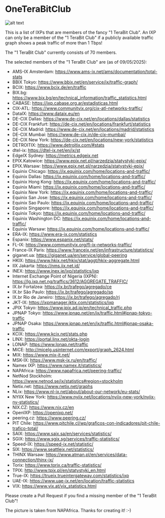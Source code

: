 # OneTeraBitClub

![alt text](https://github.com/tking/OneTeraBitClub/blob/main/oneterabit.jpg?raw=true)

This is a list of IXPs that are members of the fancy "1 TeraBit Club". An IXP can only be a member of the "1 TeraBit Club" if a publicly available traffic graph shows a peak traffic of more than 1 Tbps!

The "1 TeraBit Club" currently consists of 70 members.

The selected members of the "1 TeraBit Club" are (as of 09/05/2025):
* AMS-IX Amsterdam: https://www.ams-ix.net/ams/documentation/total-stats
* BBIX Tokyo: https://www.bbix.net/en/service/ix/traffic-graph/
* BCIX: https://www.bcix.de/en/traffic
* BIX.bg: https://www.bix.bg/en/technical_information/traffic_statistics.html
* CABASE: https://ixp.cabase.org.ar/estadisticas.html
* CIX-ATL: https://www.communityix.org/cix-atl-networks-traffic/
* DataIX: https://www.dataix.eu/en
* DE-CIX Dallas: https://www.de-cix.net/en/locations/dallas/statistics
* DE-CIX Frankfurt: https://de-cix.net/en/locations/frankfurt/statistics
* DE-CIX Madrid: https://www.de-cix.net/en/locations/madrid/statistics
* DE-CIX Mumbai: https://www.de-cix.in/de-cix-mumbai/
* DE-CIX New York: https://de-cix.net/en/locations/new-york/statistics
* DETROITIX: https://www.detroitix.com/#stats
* dtel-ix: https://dtel-ix.net/en/ix/st
* EdgeIX Sydney: https://metrics.edgeix.net
* EPIX.Katowice: https://www.epix.net.pl/narzedzia/statystyki-epix/
* EPIX.Warsaw: https://www.epix.net.pl/narzedzia/statystyki-epix/
* Equinix Chicago: https://ix.equinix.com/home/locations-and-traffic/
* Equinix Dallas: https://ix.equinix.com/home/locations-and-traffic/
* Equinix Hong Kong: https://ix.equinix.com/home/locations-and-traffic/
* Equinix Miami: https://ix.equinix.com/home/locations-and-traffic/
* Equinix New York: https://ix.equinix.com/home/locations-and-traffic/
* Equinix San Jose: https://ix.equinix.com/home/locations-and-traffic/
* Equinix Sao Paulo: https://ix.equinix.com/home/locations-and-traffic/
* Equinix Singapore: https://ix.equinix.com/home/locations-and-traffic/
* Equinix Tokyo: https://ix.equinix.com/home/locations-and-traffic/
* Equinix Washington DC: https://ix.equinix.com/home/locations-and-traffic/
* Equinix Warsaw: https://ix.equinix.com/home/locations-and-traffic/
* ERA-IX: https://www.era-ix.com/statistics
* Espanix: https://www.espanix.net/stats/
* FL-IX: https://www.communityix.org/fl-ix-networks-traffic/
* France-IX Paris: https://www.franceix.net/en/infrastructure/statistics/
* giganet.ua: https://giganet.ua/en/service/global-peering
* HKIX: https://www.hkix.net/hkix/stat/aggt/hkix-aggregate.html
* IIX Jakarta: https://nms.iix.net.id/
* INEX: https://www.inex.ie/ixp/statistics/ixp
* Internet Exchange Point of Nigeria (IXPN): https://lg.ixp.net.ng/traffics/3612/AGGREGATE_TRAFFIC/
* IX.br Fortalzea: https://ix.br/trafego/agregado/ce
* IX.br São Paulo: https://ix.br/trafego/agregado/sp
* IX.br Rio de Janeiro: https://ix.br/trafego/agregado/rj
* JKT-IX: https://ixpmanager.jktix.com/statistics/ixp
* JPIX Tokyo: https://www.jpix.ad.jp/en/technical_traffic.php
* JPNAP Tokyo: https://www.jpnap.net/en/ix/traffic.html#jpnap-tokyo-traffic
* JPNAP Osaka: https://www.jpnap.net/en/ix/traffic.html#jpnap-osaka-traffic
* KCIX: https://www.kcix.net/stats.php
* LINX: https://portal.linx.net/okta-login
* LONAP: https://www.lonap.net/traffic
* MICE: http://micelg.usinternet.com/export/graph_2624.html
* MIX: https://www.mix-it.net/
* MSK-IX: https://www.msk-ix.ru/en/traffic/
* Namex IXP: https://www.namex.it/statistics/
* NAPAfrica: https://www.napafrica.net/peering-traffic/
* NetNod Stockholm: https://www.netnod.se/ix/statistics#region=stockholm
* Netix.net: https://www.netix.net/graphs
* NLix: https://www.nl-ix.net/about/about-our-network/eu-stats/
* NYIIX New York: https://www.nyiix.net/locations/nyiix-new-york/nyiix-ny-statistics/
* NIX.CZ: https://www.nix.cz/en
* OpenIXP: https://openixp.net/
* peering.cz: https://www.peering.cz/
* PIT Chile: https://www.pitchile.cl/wp/graficos-con-indicadores/pit-chile-trafico-total/
* SAIX: https://www.saix.sa/en/services/statistics/
* SGIX: https://www.sgix.sg/services/traffic-statistics/
* Speed-IX: https://speed-ix.net/statistic/
* SIX: https://www.seattleix.net/statistics/
* THINX Warsaw: https://www.atman.pl/en/services/data-connection/thinx-ix/
* Torix: https://www.torix.ca/traffic-statistics/
* TPIX: http://www.tpix.pl/en/statystyki_en.html
* True-IX: https://trueix.trueintergateway.com/statistics/ixp
* UAE-IX: https://www.uae-ix.net/en/location/traffic-statistics
* VIX: https://www.vix.at/vix_statistics.html

Please create a Pull Request if you find a missing member of the "1 TeraBit Club"!

The picture is taken from NAPAfrica. Thanks for creating it! :-)
